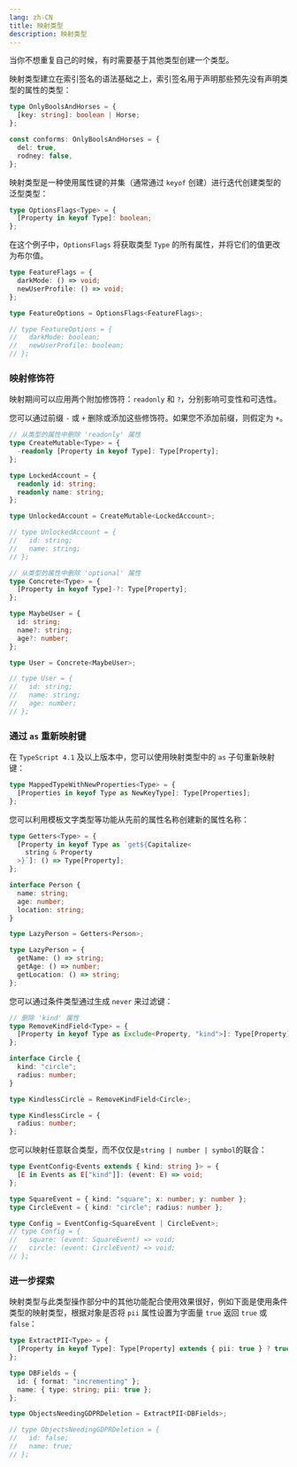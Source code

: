 ```yaml
---
lang: zh-CN
title: 映射类型
description: 映射类型
---
```


当你不想重复自己的时候，有时需要基于其他类型创建一个类型。

映射类型建立在索引签名的语法基础之上，索引签名用于声明那些预先没有声明类型的属性的类型：

```ts
type OnlyBoolsAndHorses = {
  [key: string]: boolean | Horse;
};

const conforms: OnlyBoolsAndHorses = {
  del: true,
  rodney: false,
};
```

映射类型是一种使用属性键的并集（通常通过 `keyof` 创建）进行迭代创建类型的泛型类型：

```ts
type OptionsFlags<Type> = {
  [Property in keyof Type]: boolean;
};
```

在这个例子中，`OptionsFlags` 将获取类型 `Type` 的所有属性，并将它们的值更改为布尔值。

```ts
type FeatureFlags = {
  darkMode: () => void;
  newUserProfile: () => void;
};

type FeatureOptions = OptionsFlags<FeatureFlags>;

// type FeatureOptions = {
//   darkMode: boolean;
//   newUserProfile: boolean;
// };
```

### 映射修饰符

映射期间可以应用两个附加修饰符：`readonly` 和 `?`，分别影响可变性和可选性。

您可以通过前缀 `-` 或 `+` 删除或添加这些修饰符。如果您不添加前缀，则假定为 `+`。

```ts
// 从类型的属性中删除 'readonly' 属性
type CreateMutable<Type> = {
  -readonly [Property in keyof Type]: Type[Property];
};

type LockedAccount = {
  readonly id: string;
  readonly name: string;
};

type UnlockedAccount = CreateMutable<LockedAccount>;

// type UnlockedAccount = {
//   id: string;
//   name: string;
// };
```

```ts
// 从类型的属性中删除 'optional' 属性
type Concrete<Type> = {
  [Property in keyof Type]-?: Type[Property];
};

type MaybeUser = {
  id: string;
  name?: string;
  age?: number;
};

type User = Concrete<MaybeUser>;

// type User = {
//   id: string;
//   name: string;
//   age: number;
// };
```

### 通过 `as` 重新映射键

在 `TypeScript 4.1` 及以上版本中，您可以使用映射类型中的 `as` 子句重新映射键：

```ts
type MappedTypeWithNewProperties<Type> = {
  [Properties in keyof Type as NewKeyType]: Type[Properties];
};
```

您可以利用模板文字类型等功能从先前的属性名称创建新的属性名称：

```ts
type Getters<Type> = {
  [Property in keyof Type as `get${Capitalize<
    string & Property
  >}`]: () => Type[Property];
};

interface Person {
  name: string;
  age: number;
  location: string;
}

type LazyPerson = Getters<Person>;

type LazyPerson = {
  getName: () => string;
  getAge: () => number;
  getLocation: () => string;
};
```

您可以通过条件类型通过生成 `never` 来过滤键：

```ts
// 删除 'kind' 属性
type RemoveKindField<Type> = {
  [Property in keyof Type as Exclude<Property, "kind">]: Type[Property];
};

interface Circle {
  kind: "circle";
  radius: number;
}

type KindlessCircle = RemoveKindField<Circle>;

type KindlessCircle = {
  radius: number;
};
```

您可以映射任意联合类型，而不仅仅是`string | number | symbol`的联合：

```ts
type EventConfig<Events extends { kind: string }> = {
  [E in Events as E["kind"]]: (event: E) => void;
};

type SquareEvent = { kind: "square"; x: number; y: number };
type CircleEvent = { kind: "circle"; radius: number };

type Config = EventConfig<SquareEvent | CircleEvent>;
// type Config = {
//   square: (event: SquareEvent) => void;
//   circle: (event: CircleEvent) => void;
// };
```

### 进一步探索

映射类型与此类型操作部分中的其他功能配合使用效果很好，例如下面是使用条件类型的映射类型，根据对象是否将 `pii` 属性设置为字面量 `true` 返回 `true` 或 `false`：

```ts
type ExtractPII<Type> = {
  [Property in keyof Type]: Type[Property] extends { pii: true } ? true : false;
};

type DBFields = {
  id: { format: "incrementing" };
  name: { type: string; pii: true };
};

type ObjectsNeedingGDPRDeletion = ExtractPII<DBFields>;

// type ObjectsNeedingGDPRDeletion = {
//   id: false;
//   name: true;
// };
```
